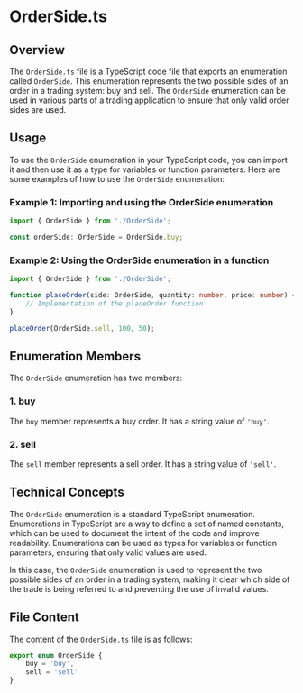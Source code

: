 # OrderSide.ts

## Overview

The `OrderSide.ts` file is a TypeScript code file that exports an enumeration called `OrderSide`. This enumeration represents the two possible sides of an order in a trading system: buy and sell. The `OrderSide` enumeration can be used in various parts of a trading application to ensure that only valid order sides are used.

## Usage

To use the `OrderSide` enumeration in your TypeScript code, you can import it and then use it as a type for variables or function parameters. Here are some examples of how to use the `OrderSide` enumeration:

### Example 1: Importing and using the OrderSide enumeration

```typescript
import { OrderSide } from './OrderSide';

const orderSide: OrderSide = OrderSide.buy;
```

### Example 2: Using the OrderSide enumeration in a function

```typescript
import { OrderSide } from './OrderSide';

function placeOrder(side: OrderSide, quantity: number, price: number) {
    // Implementation of the placeOrder function
}

placeOrder(OrderSide.sell, 100, 50);
```

## Enumeration Members

The `OrderSide` enumeration has two members:

### 1. buy

The `buy` member represents a buy order. It has a string value of `'buy'`.

### 2. sell

The `sell` member represents a sell order. It has a string value of `'sell'`.

## Technical Concepts

The `OrderSide` enumeration is a standard TypeScript enumeration. Enumerations in TypeScript are a way to define a set of named constants, which can be used to document the intent of the code and improve readability. Enumerations can be used as types for variables or function parameters, ensuring that only valid values are used.

In this case, the `OrderSide` enumeration is used to represent the two possible sides of an order in a trading system, making it clear which side of the trade is being referred to and preventing the use of invalid values.

## File Content

The content of the `OrderSide.ts` file is as follows:

```typescript
export enum OrderSide {
    buy = 'buy',
    sell = 'sell'
}
```